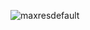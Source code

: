 
![maxresdefault](https://user-images.githubusercontent.com/70833253/157854991-c6e073c1-658d-4d97-b77d-bd36b9dbdbbc.jpg)
